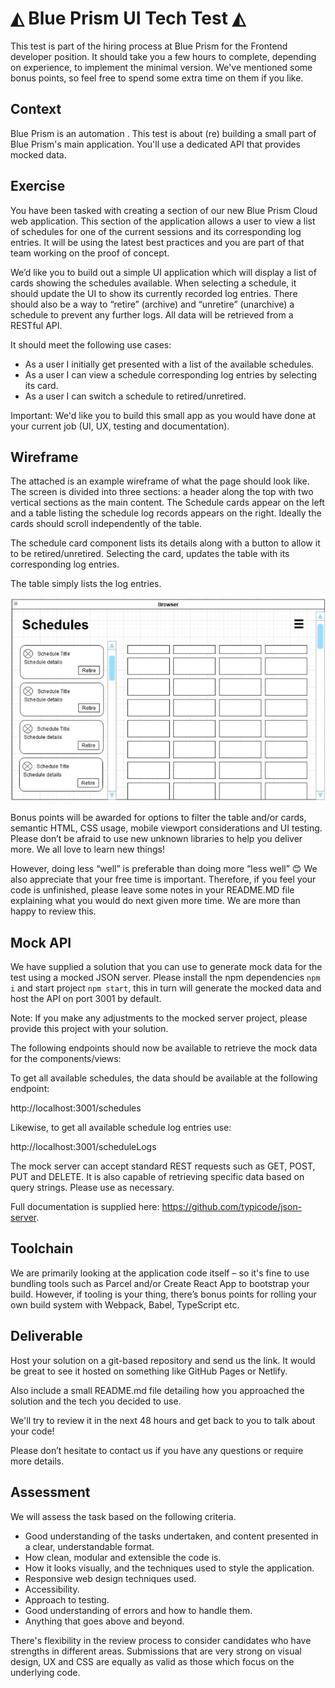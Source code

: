 # ◭ Blue Prism UI Tech Test ◭

This test is part of the hiring process at Blue Prism for the Frontend developer position. It should take you a few hours to complete, depending on experience, to implement the minimal version. We've mentioned some bonus points, so feel free to spend some extra time on them if you like.

## Context

Blue Prism is an automation . This test is about (re) building a small part of Blue Prism's main application. You'll use a dedicated API that provides mocked data.

## Exercise

You have been tasked with creating a section of our new Blue Prism Cloud web application. This section of the application allows a user to view a list of schedules for one of the current sessions and its corresponding log entries. It will be using the latest best practices and you are part of that team working on the proof of concept.

We’d like you to build out a simple UI application which will display a list of cards showing the schedules available. When selecting a schedule, it should update the UI to show its currently recorded log entries. There should also be a way to “retire” (archive) and “unretire” (unarchive) a schedule to prevent any further logs. All data will be retrieved from a RESTful API.

It should meet the following use cases:

- As a user I initially get presented with a list of the available schedules.
- As a user I can view a schedule corresponding log entries by selecting its card.
- As a user I can switch a schedule to retired/unretired.

Important: We'd like you to build this small app as you would have done at your current job (UI, UX, testing and documentation).

## Wireframe

The attached is an example wireframe of what the page should look like. The screen is divided into three sections: a header along the top with two vertical sections as the main content. The Schedule cards appear on the left and a table listing the schedule log records appears on the right. Ideally the cards should scroll independently of the table.

The schedule card component lists its details along with a button to allow it to be retired/unretired. Selecting the card, updates the table with its corresponding log entries.

The table simply lists the log entries.

![wireframe](./assets/wireframe.jpg)

Bonus points will be awarded for options to filter the table and/or cards, semantic HTML, CSS usage, mobile viewport considerations and UI testing. Please don’t be afraid to use new unknown libraries to help you deliver more. We all love to learn new things!

However, doing less “well” is preferable than doing more “less well” 😊 We also appreciate that your free time is important. Therefore, if you feel your code is unfinished, please leave some notes in your README.MD file explaining what you would do next given more time. We are more than happy to review this.

## Mock API

We have supplied a solution that you can use to generate mock data for the test using a mocked JSON server. Please install the npm dependencies `npm i` and start project `npm start`, this in turn will generate the mocked data and host the API on port 3001 by default.

Note: If you make any adjustments to the mocked server project, please provide this project with your solution.

The following endpoints should now be available to retrieve the mock data for the components/views:

To get all available schedules, the data should be available at the following endpoint:

http://localhost:3001/schedules

Likewise, to get all available schedule log entries use:

http://localhost:3001/scheduleLogs

The mock server can accept standard REST requests such as GET, POST, PUT and DELETE. It is also capable of retrieving specific data based on query strings. Please use as necessary.

Full documentation is supplied here: https://github.com/typicode/json-server.

## Toolchain

We are primarily looking at the application code itself – so it's fine to use bundling tools such as Parcel and/or Create React App to bootstrap your build. However, if tooling is your thing, there’s bonus points for rolling your own build system with Webpack, Babel, TypeScript etc.

## Deliverable

Host your solution on a git-based repository and send us the link. It would be great to see it hosted on something like GitHub Pages or Netlify.

Also include a small README.md file detailing how you approached the solution and the tech you decided to use.

We'll try to review it in the next 48 hours and get back to you to talk about your code!

Please don’t hesitate to contact us if you have any questions or require more details.

## Assessment

We will assess the task based on the following criteria.

- Good understanding of the tasks undertaken, and content presented in a clear, understandable format.
- How clean, modular and extensible the code is.
- How it looks visually, and the techniques used to style the application.
- Responsive web design techniques used.
- Accessibility.
- Approach to testing.
- Good understanding of errors and how to handle them.
- Anything that goes above and beyond.

There's flexibility in the review process to consider candidates who have strengths in different areas. Submissions that are very strong on visual design, UX and CSS are equally as valid as those which focus on the underlying code.
